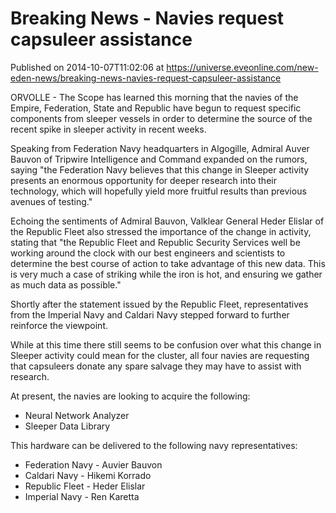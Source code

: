 # Breaking News - Navies request capsuleer assistance
Published on 2014-10-07T11:02:06 at https://universe.eveonline.com/new-eden-news/breaking-news-navies-request-capsuleer-assistance

ORVOLLE - The Scope has learned this morning that the navies of the Empire, Federation, State and Republic have begun to request specific components from sleeper vessels in order to determine the source of the recent spike in sleeper activity in recent weeks.

Speaking from Federation Navy headquarters in Algogille, Admiral Auver Bauvon of Tripwire Intelligence and Command expanded on the rumors, saying "the Federation Navy believes that this change in Sleeper activity presents an enormous opportunity for deeper research into their technology, which will hopefully yield more fruitful results than previous avenues of testing."

Echoing the sentiments of Admiral Bauvon, Valklear General Heder Elislar of the Republic Fleet also stressed the importance of the change in activity, stating that "the Republic Fleet and Republic Security Services well be working around the clock with our best engineers and scientists to determine the best course of action to take advantage of this new data. This is very much a case of striking while the iron is hot, and ensuring we gather as much data as possible."

Shortly after the statement issued by the Republic Fleet, representatives from the Imperial Navy and Caldari Navy stepped forward to further reinforce the viewpoint.

While at this time there still seems to be confusion over what this change in Sleeper activity could mean for the cluster, all four navies are requesting that capsuleers donate any spare salvage they may have to assist with research.

At present, the navies are looking to acquire the following:

  * Neural Network Analyzer
  * Sleeper Data Library



This hardware can be delivered to the following navy representatives:

  * Federation Navy - Auvier Bauvon
  * Caldari Navy - Hikemi Korrado
  * Republic Fleet - Heder Elislar
  * Imperial Navy - Ren Karetta
